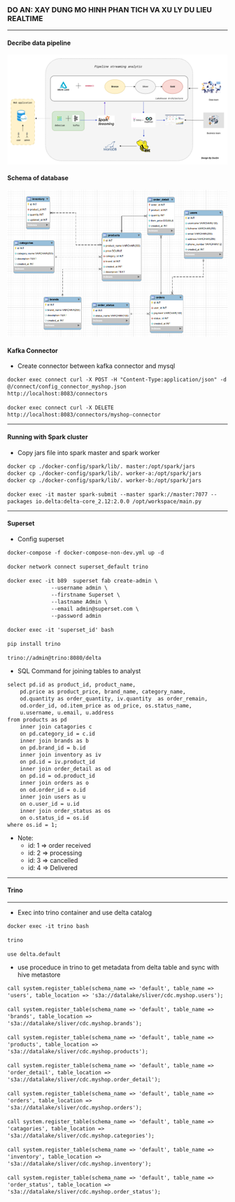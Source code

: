 ### DO AN: XAY DUNG MO HINH PHAN TICH VA XU LY DU LIEU REALTIME
---
#### Decribe data pipeline
![Data Pipeline](./images/pipeline.png)
#### Schema of database
![Schema of database](./images/schema.png)
#### Kafka Connector
- Create connector between kafka connector and mysql
```
docker exec connect curl -X POST -H "Content-Type:application/json" -d @/connect/config_connector_myshop.json http://localhost:8083/connectors

docker exec connect curl -X DELETE http://localhost:8083/connectors/myshop-connector
```
---
#### Running with Spark cluster
- Copy jars file into spark master and spark worker
```
docker cp ./docker-config/spark/lib/. master:/opt/spark/jars
docker cp ./docker-config/spark/lib/. worker-a:/opt/spark/jars
docker cp ./docker-config/spark/lib/. worker-b:/opt/spark/jars

docker exec -it master spark-submit --master spark://master:7077 --packages io.delta:delta-core_2.12:2.0.0 /opt/workspace/main.py
```
---
#### Superset
- Config superset
```
docker-compose -f docker-compose-non-dev.yml up -d

docker network connect superset_default trino

docker exec -it b89  superset fab create-admin \
              --username admin \
              --firstname Superset \
              --lastname Admin \
              --email admin@superset.com \
              --password admin

docker exec -it 'superset_id' bash

pip install trino

trino://admin@trino:8080/delta
```
- SQL Command for joining tables to analyst
```
select pd.id as product_id, product_name,
    pd.price as product_price, brand_name, category_name,
    od.quantity as order_quantity, iv.quantity  as order_remain,
    od.order_id, od.item_price as od_price, os.status_name,
    u.username, u.email, u.address
from products as pd
    inner join catagories c
    on pd.category_id = c.id
    inner join brands as b
    on pd.brand_id = b.id
    inner join inventory as iv
    on pd.id = iv.product_id
    inner join order_detail as od
    on pd.id = od.product_id
    inner join orders as o
    on od.order_id = o.id
    inner join users as u
    on o.user_id = u.id
    inner join order_status as os
    on o.status_id = os.id
where os.id = 1;
```
- Note:
   - id: 1 => order received
   - id: 2 => processing
   - id: 3 => cancelled
   - id: 4 => Delivered
---
#### Trino
---
- Exec into trino container and use delta catalog
```
docker exec -it trino bash

trino

use delta.default
```
- use proceduce in trino to get metadata from delta table and sync with hive metastore
```
call system.register_table(schema_name => 'default', table_name => 'users', table_location => 's3a://datalake/sliver/cdc.myshop.users');

call system.register_table(schema_name => 'default', table_name => 'brands', table_location => 's3a://datalake/sliver/cdc.myshop.brands');

call system.register_table(schema_name => 'default', table_name => 'products', table_location => 's3a://datalake/sliver/cdc.myshop.products');

call system.register_table(schema_name => 'default', table_name => 'order_detail', table_location => 's3a://datalake/sliver/cdc.myshop.order_detail');

call system.register_table(schema_name => 'default', table_name => 'orders', table_location => 's3a://datalake/sliver/cdc.myshop.orders');

call system.register_table(schema_name => 'default', table_name => 'catagories', table_location => 's3a://datalake/sliver/cdc.myshop.categories');

call system.register_table(schema_name => 'default', table_name => 'inventory', table_location => 's3a://datalake/sliver/cdc.myshop.inventory');

call system.register_table(schema_name => 'default', table_name => 'order_status', table_location => 's3a://datalake/sliver/cdc.myshop.order_status');
```
